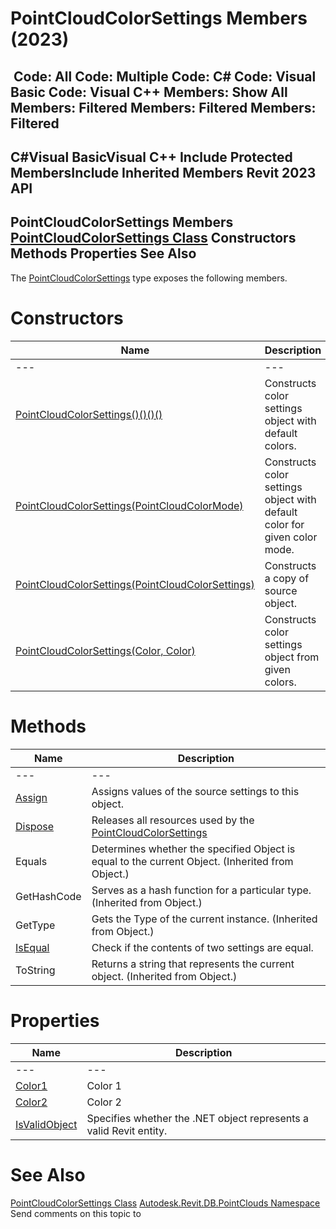 # PointCloudColorSettings Members (2023)

﻿
 Code: All Code: Multiple Code: C# Code: Visual Basic Code: Visual C++  Members: Show All Members: Filtered Members: Filtered Members: Filtered   
---  
C#Visual BasicVisual C++
Include Protected MembersInclude Inherited Members
Revit 2023 API  
---  
PointCloudColorSettings Members  
[PointCloudColorSettings Class](5f7af794-d52e-76a2-c38b-33eed5242484.md "PointCloudColorSettings Class") Constructors Methods Properties See Also  
---  
The [PointCloudColorSettings](5f7af794-d52e-76a2-c38b-33eed5242484.md "PointCloudColorSettings Class") type exposes the following members.
# Constructors
| Name | Description |
| --- | --- |
| --- | --- | --- |
| [PointCloudColorSettings()()()()](83ec5569-bbab-eb7e-f53c-89b176329cee.md "PointCloudColorSettings Constructor") | Constructs color settings object with default colors. |
| [PointCloudColorSettings(PointCloudColorMode)](8360a01b-5361-8ca2-f2fb-397e7887cf92.md "PointCloudColorSettings Constructor \(PointCloudColorMode\)") | Constructs color settings object with default color for given color mode. |
| [PointCloudColorSettings(PointCloudColorSettings)](4e4cfb85-6c2d-fbfd-2bb8-e6a6efcab2cd.md "PointCloudColorSettings Constructor \(PointCloudColorSettings\)") | Constructs a copy of source object. |
| [PointCloudColorSettings(Color, Color)](c5107f19-6c5f-a1c3-f403-a06961290b36.md "PointCloudColorSettings Constructor \(Color, Color\)") | Constructs color settings object from given colors. |

# Methods
| Name | Description |
| --- | --- |
| --- | --- | --- |
| [Assign](02e6cf36-1d60-e6a7-b23e-e07224b7c133.md "Assign Method") | Assigns values of the source settings to this object. |
| [Dispose](7e52642e-a9e7-5320-74ec-3c5f676b807a.md "Dispose Method") | Releases all resources used by the [PointCloudColorSettings](5f7af794-d52e-76a2-c38b-33eed5242484.md "PointCloudColorSettings Class") |
| Equals | Determines whether the specified Object is equal to the current Object. (Inherited from Object.) |
| GetHashCode | Serves as a hash function for a particular type.  (Inherited from Object.) |
| GetType | Gets the Type of the current instance. (Inherited from Object.) |
| [IsEqual](b1009e0d-d8b2-dc1c-0a45-8fa52b4bfa89.md "IsEqual Method") | Check if the contents of two settings are equal. |
| ToString | Returns a string that represents the current object. (Inherited from Object.) |

# Properties
| Name | Description |
| --- | --- |
| --- | --- | --- |
| [Color1](e3d3f593-69ab-1db1-bbf9-3b348c20d142.md "Color1 Property") | Color 1 |
| [Color2](fc707d33-cbae-b032-1648-6d6f12eefdd8.md "Color2 Property") | Color 2 |
| [IsValidObject](d9c98911-474d-8ba3-5f57-98338d043a7f.md "IsValidObject Property") | Specifies whether the .NET object represents a valid Revit entity. |

# See Also
[PointCloudColorSettings Class](5f7af794-d52e-76a2-c38b-33eed5242484.md "PointCloudColorSettings Class")
[Autodesk.Revit.DB.PointClouds Namespace](5974062a-47d4-c7bb-16f2-d5dd193bd170.md "Autodesk.Revit.DB.PointClouds Namespace")
Send comments on this topic to 